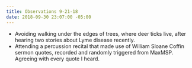 ```yaml
---
title: Observations 9-21-18
date: 2018-09-30 23:07:00 -05:00
---
```


- Avoiding walking under the edges of trees, where deer ticks live, after hearing two stories about Lyme disease recently.
- Attending a percussion recital that made use of William Sloane Coffin sermon quotes, recorded and randomly triggered from MaxMSP. Agreeing with every quote I heard.